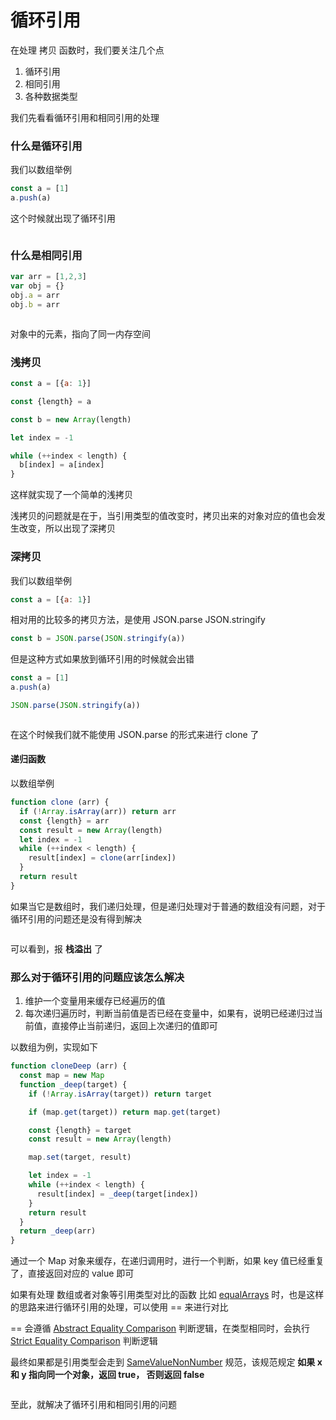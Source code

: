 # 循环引用

在处理 拷贝 函数时，我们要关注几个点
1. 循环引用
2. 相同引用
3. 各种数据类型

我们先看看循环引用和相同引用的处理


### 什么是循环引用

我们以数组举例

```js
const a = [1]
a.push(a)
```

这个时候就出现了循环引用

<img  :src="$withBase('/assets/circular.png')" />

### 什么是相同引用

```js
var arr = [1,2,3]
var obj = {}
obj.a = arr
obj.b = arr
```
<img  :src="$withBase('/assets/sameRefernce.png')" />

对象中的元素，指向了同一内存空间

### 浅拷贝
```js
const a = [{a: 1}]

const {length} = a

const b = new Array(length)

let index = -1

while (++index < length) {
  b[index] = a[index]
}
```
这样就实现了一个简单的浅拷贝

浅拷贝的问题就是在于，当引用类型的值改变时，拷贝出来的对象对应的值也会发生改变，所以出现了深拷贝

### 深拷贝

我们以数组举例

```js
const a = [{a: 1}]
```

相对用的比较多的拷贝方法，是使用 JSON.parse JSON.stringify

```js
const b = JSON.parse(JSON.stringify(a))
```

但是这种方式如果放到循环引用的时候就会出错

```js
const a = [1]
a.push(a)

JSON.parse(JSON.stringify(a))
```

<img  :src="$withBase('/assets/JSON.parse.png')" />

在这个时候我们就不能使用 JSON.parse 的形式来进行 clone 了

#### 递归函数

以数组举例

```js
function clone (arr) {
  if (!Array.isArray(arr)) return arr
  const {length} = arr
  const result = new Array(length)
  let index = -1
  while (++index < length) {
    result[index] = clone(arr[index])
  }
  return result
}
```
如果当它是数组时，我们递归处理，但是递归处理对于普通的数组没有问题，对于循环引用的问题还是没有得到解决

<img  :src="$withBase('/assets/circular_clone.png')" />

可以看到，报 **栈溢出** 了

### 那么对于循环引用的问题应该怎么解决

1. 维护一个变量用来缓存已经遍历的值
2. 每次递归遍历时，判断当前值是否已经在变量中，如果有，说明已经递归过当前值，直接停止当前递归，返回上次递归的值即可

以数组为例，实现如下
```js
function cloneDeep (arr) {
  const map = new Map
  function _deep(target) {
    if (!Array.isArray(target)) return target

    if (map.get(target)) return map.get(target)

    const {length} = target
    const result = new Array(length)

    map.set(target, result)

    let index = -1
    while (++index < length) {
      result[index] = _deep(target[index])
    }
    return result
  }
  return _deep(arr)
}
```

通过一个 Map 对象来缓存，在递归调用时，进行一个判断，如果 key 值已经重复了，直接返回对应的 value 即可

如果有处理 数组或者对象等引用类型对比的函数 比如 [equalArrays](../internal/equalArrays.md) 时，也是这样的思路来进行循环引用的处理，可以使用 == 来进行对比

== 会遵循 [Abstract Equality Comparison](https://262.ecma-international.org/7.0/#sec-abstract-equality-comparison) 判断逻辑，在类型相同时，会执行 [Strict Equality Comparison](https://262.ecma-international.org/7.0/#sec-strict-equality-comparison) 判断逻辑

最终如果都是引用类型会走到 [SameValueNonNumber](https://262.ecma-international.org/7.0/#sec-samevaluenonnumber) 规范，该规范规定 **如果 x 和 y 指向同一个对象，返回 true， 否则返回 false**

<img  :src="$withBase('/assets/circular_clone_deep.png')" />

至此，就解决了循环引用和相同引用的问题


